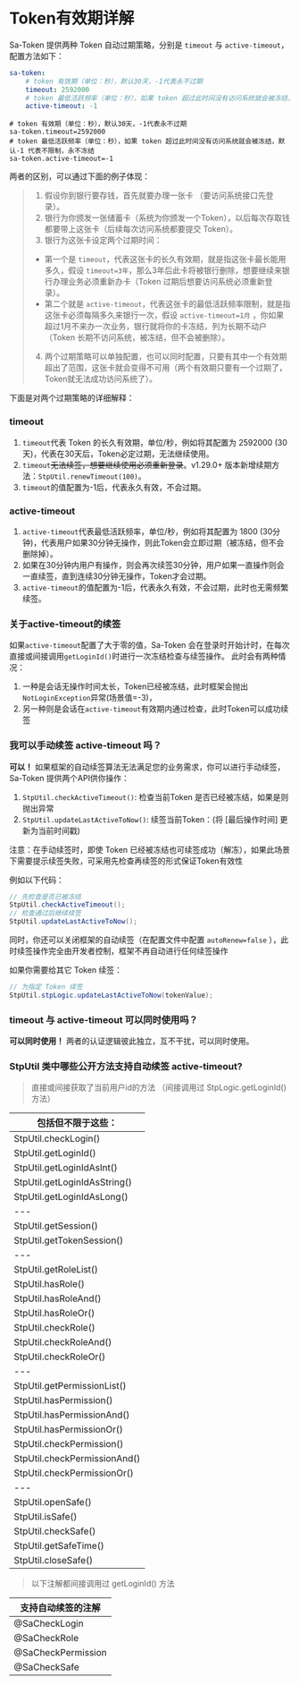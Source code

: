 # Token有效期详解

<!-- 本篇介绍Token有效期的详细用法 -->

Sa-Token 提供两种 Token 自动过期策略，分别是 `timeout` 与 `active-timeout`，配置方法如下：

<!---------------------------- tabs:start ---------------------------->
<!------------- tab:yaml 风格  ------------->
``` yaml
sa-token: 
	# token 有效期（单位：秒），默认30天，-1代表永不过期 
	timeout: 2592000
	# token 最低活跃频率（单位：秒），如果 token 超过此时间没有访问系统就会被冻结，默认-1 代表不限制，永不冻结
	active-timeout: -1
```
<!------------- tab:properties 风格  ------------->
``` properties
# token 有效期（单位：秒），默认30天，-1代表永不过期 
sa-token.timeout=2592000
# token 最低活跃频率（单位：秒），如果 token 超过此时间没有访问系统就会被冻结，默认-1 代表不限制，永不冻结
sa-token.active-timeout=-1
```
<!---------------------------- tabs:end ---------------------------->


两者的区别，可以通过下面的例子体现：

> 1. 假设你到银行要存钱，首先就要办理一张卡 （要访问系统接口先登录）。
> 2. 银行为你颁发一张储蓄卡（系统为你颁发一个Token），以后每次存取钱都要带上这张卡（后续每次访问系统都要提交 Token）。
> 3. 银行为这张卡设定两个过期时间：
> 	- 第一个是 `timeout`，代表这张卡的长久有效期，就是指这张卡最长能用多久，假设 `timeout=3年`，那么3年后此卡将被银行删除，想要继续来银行办理业务必须重新办卡（Token 过期后想要访问系统必须重新登录）。
> 	- 第二个就是 `active-timeout`，代表这张卡的最低活跃频率限制，就是指这张卡必须每隔多久来银行一次，假设 `active-timeout=1月` ，你如果超过1月不来办一次业务，银行就将你的卡冻结，列为长期不动户（Token 长期不访问系统，被冻结，但不会被删除）。
> 4. 两个过期策略可以单独配置，也可以同时配置，只要有其中一个有效期超出了范围，这张卡就会变得不可用（两个有效期只要有一个过期了，Token就无法成功访问系统了）。

下面是对两个过期策略的详细解释：

### timeout
1. `timeout`代表 Token 的长久有效期，单位/秒，例如将其配置为 2592000 (30天)，代表在30天后，Token必定过期，无法继续使用。
2. `timeout`~~无法续签，想要继续使用必须重新登录~~。v1.29.0+ 版本新增续期方法：`StpUtil.renewTimeout(100)`。
3. `timeout`的值配置为-1后，代表永久有效，不会过期。


### active-timeout
1. `active-timeout`代表最低活跃频率，单位/秒，例如将其配置为 1800 (30分钟)，代表用户如果30分钟无操作，则此Token会立即过期（被冻结，但不会删除掉）。
2. 如果在30分钟内用户有操作，则会再次续签30分钟，用户如果一直操作则会一直续签，直到连续30分钟无操作，Token才会过期。
3. `active-timeout`的值配置为-1后，代表永久有效，不会过期，此时也无需频繁续签。


### 关于active-timeout的续签
如果`active-timeout`配置了大于零的值，Sa-Token 会在登录时开始计时，在每次直接或间接调用`getLoginId()`时进行一次冻结检查与续签操作。
此时会有两种情况：
1. 一种是会话无操作时间太长，Token已经被冻结，此时框架会抛出`NotLoginException`异常(场景值=-3)，
2. 另一种则是会话在`active-timeout`有效期内通过检查，此时Token可以成功续签 


### 我可以手动续签 active-timeout 吗？
**可以！**
如果框架的自动续签算法无法满足您的业务需求，你可以进行手动续签，Sa-Token 提供两个API供你操作：
1. `StpUtil.checkActiveTimeout()`: 检查当前Token 是否已经被冻结，如果是则抛出异常
2. `StpUtil.updateLastActiveToNow()`: 续签当前Token：(将 [最后操作时间] 更新为当前时间戳) 

注意：在手动续签时，即使 Token 已经被冻结也可续签成功（解冻），如果此场景下需要提示续签失败，可采用先检查再续签的形式保证Token有效性 

例如以下代码：
``` java
// 先检查是否已被冻结
StpUtil.checkActiveTimeout();
// 检查通过后继续续签
StpUtil.updateLastActiveToNow();
```

同时，你还可以关闭框架的自动续签（在配置文件中配置 `autoRenew=false` ），此时续签操作完全由开发者控制，框架不再自动进行任何续签操作

如果你需要给其它 Token 续签：

``` java
// 为指定 Token 续签 
StpUtil.stpLogic.updateLastActiveToNow(tokenValue);
```


### timeout 与 active-timeout 可以同时使用吗？
**可以同时使用！** 
两者的认证逻辑彼此独立，互不干扰，可以同时使用。


### StpUtil 类中哪些公开方法支持自动续签 active-timeout? 
> 直接或间接获取了当前用户id的方法 （间接调用过 StpLogic.getLoginId() 方法）

| 包括但不限于这些： |
|---|
| StpUtil.checkLogin() |
| StpUtil.getLoginId() |
| StpUtil.getLoginIdAsInt() |
| StpUtil.getLoginIdAsString() |
| StpUtil.getLoginIdAsLong() |
|---|
| StpUtil.getSession() |
| StpUtil.getTokenSession() |
|---|
| StpUtil.getRoleList() |
| StpUtil.hasRole() |
| StpUtil.hasRoleAnd() |
| StpUtil.hasRoleOr() |
| StpUtil.checkRole() |
| StpUtil.checkRoleAnd() |
| StpUtil.checkRoleOr() |
|---|
| StpUtil.getPermissionList() |
| StpUtil.hasPermission() |
| StpUtil.hasPermissionAnd() |
| StpUtil.hasPermissionOr() |
| StpUtil.checkPermission() |
| StpUtil.checkPermissionAnd() |
| StpUtil.checkPermissionOr() |
|---|
| StpUtil.openSafe() |
| StpUtil.isSafe() |
| StpUtil.checkSafe() |
| StpUtil.getSafeTime() |
| StpUtil.closeSafe() |

> 以下注解都间接调用过 getLoginId() 方法

| 支持自动续签的注解 |
|---|
| @SaCheckLogin      |
| @SaCheckRole       |
| @SaCheckPermission |
| @SaCheckSafe       |

